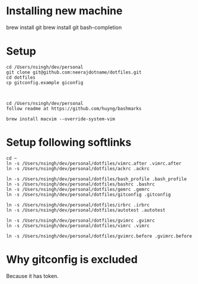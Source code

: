 # Installing new machine

   brew install git
   brew install git bash-completion

# Setup

    cd /Users/nsingh/dev/personal
    git clone git@github.com:neerajdotname/dotfiles.git
    cd dotfiles
    cp gitconfig.example giconfig
    
    
    
    cd /Users/nsingh/dev/personal
    follow readme at https://github.com/huyng/bashmarks
    
    brew install macvim --override-system-vim
      

# Setup following softlinks

    cd ~
    ln -s /Users/nsingh/dev/personal/dotfiles/vimrc.after .vimrc.after
    ln -s /Users/nsingh/dev/personal/dotfiles/ackrc .ackrc
    
    ln -s /Users/nsingh/dev/personal/dotfiles/bash_profile .bash_profile
    ln -s /Users/nsingh/dev/personal/dotfiles/bashrc .bashrc
    ln -s /Users/nsingh/dev/personal/dotfiles/gemrc .gemrc
    ln -s /Users/nsingh/dev/personal/dotfiles/gitconfig .gitconfig

    ln -s /Users/nsingh/dev/personal/dotfiles/irbrc .irbrc
    ln -s /Users/nsingh/dev/personal/dotfiles/autotest .autotest

    ln -s /Users/nsingh/dev/personal/dotfiles/gvimrc .gvimrc
    ln -s /Users/nsingh/dev/personal/dotfiles/vimrc .vimrc

    ln -s /Users/nsingh/dev/personal/dotfiles/gvimrc.before .gvimrc.before

# Why gitconfig is excluded

Because it has token.
